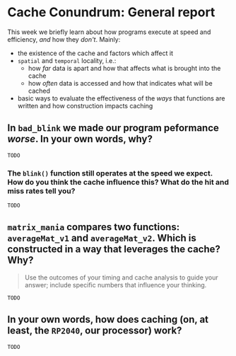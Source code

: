 # Cache Conundrum: General report

This week we briefly learn about how programs execute at speed and efficiency, _and_ how they _don't_. Mainly:

* the existence of the cache and factors which affect it
* `spatial` and `temporal` locality, i.e.:
    * how _far_ data is apart and how that affects what is brought into the cache
    * how _often_ data is accessed and how that indicates what will be cached
* basic ways to evaluate the effectiveness of the _ways_ that functions are written and how construction impacts caching

## In `bad_blink` we made our program peformance _worse_. In your own words, why?

`TODO`

### The `blink()` function still operates at the speed we expect. How do you think the cache influence this? What do the hit and miss rates tell you?

`TODO`

## `matrix_mania` compares two functions: `averageMat_v1` and `averageMat_v2`. Which is constructed in a way that leverages the cache? Why?

> Use the outcomes of your timing and cache analysis to guide your answer; include specific numbers that influence your thinking.

`TODO`

## In your own words, how does caching (on, at least, the `RP2040`, our processor) work?

`TODO`
